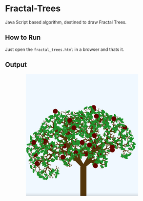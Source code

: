 # Fractal-Trees

Java Script based algorithm, destined to draw Fractal Trees.

## How to Run

Just open the `fractal_trees.html` in a browser and thats it.

## Output

<p align="center">
  <img  src="img/FT.png">
</p>
